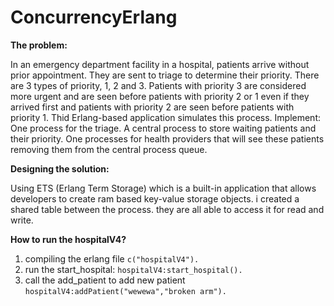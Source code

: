# ConcurrencyErlang

__The problem:__

In an emergency department facility in a hospital, patients arrive without prior appointment. They are sent to triage to determine
their priority. There are 3 types of priority, 1, 2 and 3. Patients with priority 3 are considered more urgent and are seen before
patients with priority 2 or 1 even if they arrived first and patients with priority 2 are seen before patients with priority 1.
Thid Erlang-based application simulates this process. Implement:
One process for the triage.
A central process to store waiting patients and their priority.
One processes for health providers that will see these patients removing them from the central process queue.

__Designing the solution:__

Using ETS (Erlang Term Storage) which is a built-in application that allows developers to create ram based key-value storage objects.
i created a shared table between the process. they are all able to access it for read and write. 

__How to run the hospitalV4?__

1. compiling the erlang file
     ```c("hospitalV4").```
2. run the start_hospital:
    ```hospitalV4:start_hospital().```
3. call the add_patient to add new patient 
    ```hospitalV4:addPatient("wewewa","broken arm").```
    
